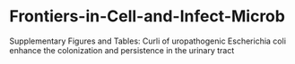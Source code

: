 # Frontiers-in-Cell-and-Infect-Microb
Supplementary Figures and Tables: Curli of uropathogenic Escherichia coli enhance the colonization and persistence in the urinary tract
